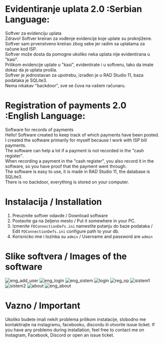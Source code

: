 # Evidentiranje uplata 2.0 :Serbian Language:
Softver za evidenciju uplata <br>
Zdravo! Softver kreiran za vođenje evidencije koje uplate su proknjižene. <br>
Softver sam prvenstveno kreirao zbog sebe jer radim sa uplatama za račune kod ISP. <br>
Softver može dosta da pomogne ukoliko neka uplata nije evidentirana u "kasi". <br>
Prilikom evidencije uplate u "kasi", evidentirate i u softveru, tako da imate dokaz da je uplata prošla. <br>
Softver je jednostavan za upotrebu, izrađen je u RAD Studio 11, baza podataka je SQLite3. <br>
Nema nikakav "backdoor", sve se čuva na vašem računaru.<br>
# Registration of payments 2.0 :English Language:
Software for records of payments <br>
Hello! Software created to keep track of which payments have been posted. <br>
I created the software primarily for myself because I work with ISP bill payments. <br>
The software can help a lot if a payment is not recorded in the "cash register". <br>
When recording a payment in the "cash register", you also record it in the software, so you have proof that the payment went through. <br>
The software is easy to use, it is made in RAD Studio 11, the database is SQLite3. <br>
There is no backdoor, everything is stored on your computer. <br>

# Instalacija / Installation
1. Preuzmite softver odavde / Download software
2. Postavite ga na željeno mesto / Put it somewhere in your PC.
3. Izmenite `FDConnectionDefs.ini` namestite putanju do baze podataka / Edit `FDConnectionDefs.ini` configure path to your db.
4. Korisnicko ime i lozinka su `admin` / Username and password are `admin`

# Slike softvera / Images of the software
![eng_add_user](https://github.com/acke1337/Evidentiranje2/assets/121731494/6999589e-245c-42ed-af05-39e0ec58957f)
![eng_login](https://github.com/acke1337/Evidentiranje2/assets/121731494/acaeadf4-e8c1-4a12-9974-6bfa34458f2b)
![eng_sistem](https://github.com/acke1337/Evidentiranje2/assets/121731494/a8ab9013-22f2-4791-8e9a-879a4339aff6)
![login](https://github.com/acke1337/Evidentiranje2/assets/121731494/040f9487-c1e5-47de-8b8c-c9564f6ffc66)
![reg_op](https://github.com/acke1337/Evidentiranje2/assets/121731494/071ca43c-3e8a-43ec-8f7f-30e1ad415f6f)
![sistem1](https://github.com/acke1337/Evidentiranje2/assets/121731494/9ae9a116-57ce-4e51-b9c2-d80709936661)
![sistem2](https://github.com/acke1337/Evidentiranje2/assets/121731494/1d106ee3-50e7-4314-bf67-13bc5934f13d)
![about](https://github.com/acke1337/Evidentiranje2/assets/121731494/2408c333-c8bb-478d-b747-79bcfd9a8db9)
![eng_about](https://github.com/acke1337/Evidentiranje2/assets/121731494/07f9c4c1-c5ba-41ec-9fa0-23c0178ad85e)

# Vazno / Important
Ukoliko budete imali nekih problema prilikom instalacije, slobodno me kontaktirajte na instagramu, facebooku, discordu ili otvorite issue ticket.
If you have any problems during installation, feel free to contact me on Instagram, Facebook, Discord or open an issue ticket.
